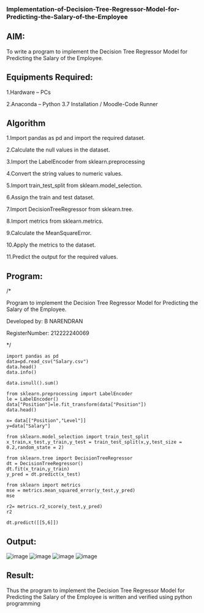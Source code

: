 ### Implementation-of-Decision-Tree-Regressor-Model-for-Predicting-the-Salary-of-the-Employee
## AIM:
To write a program to implement the Decision Tree Regressor Model for Predicting the Salary of the Employee.

## Equipments Required:
1.Hardware – PCs

2.Anaconda – Python 3.7 Installation / Moodle-Code Runner
## Algorithm
1.Import pandas as pd and import the required dataset.

2.Calculate the null values in the dataset.

3.Import the LabelEncoder from sklearn.preprocessing

4.Convert the string values to numeric values.

5.Import train_test_split from sklearn.model_selection.

6.Assign the train and test dataset.

7.Import DecisionTreeRegressor from sklearn.tree.

8.Import metrics from sklearn.metrics.

9.Calculate the MeanSquareError.

10.Apply the metrics to the dataset.

11.Predict the output for the required values.

## Program:
/*

Program to implement the Decision Tree Regressor Model for Predicting the Salary of the Employee.

Developed by: B NARENDRAN

RegisterNumber:  212222240069

*/
```
import pandas as pd
data=pd.read_csv("Salary.csv")
data.head()
data.info()

data.isnull().sum()

from sklearn.preprocessing import LabelEncoder
le = LabelEncoder()
data["Position"]=le.fit_transform(data["Position"])
data.head()

x= data[["Position","Level"]]
y=data["Salary"]

from sklearn.model_selection import train_test_split
x_train,x_test,y_train,y_test = train_test_split(x,y,test_size = 0.2,random_state = 2)

from sklearn.tree import DecisionTreeRegressor
dt = DecisionTreeRegressor()
dt.fit(x_train,y_train)
y_pred = dt.predict(x_test)

from sklearn import metrics
mse = metrics.mean_squared_error(y_test,y_pred)
mse

r2= metrics.r2_score(y_test,y_pred)
r2

dt.predict([[5,6]])
```
## Output:
![image](https://github.com/naren2704/Implementation-of-Decision-Tree-Regressor-Model-for-Predicting-the-Salary-of-the-Employee/assets/118706984/836d420b-30eb-410c-9426-baa7b8a74a28)
![image](https://github.com/naren2704/Implementation-of-Decision-Tree-Regressor-Model-for-Predicting-the-Salary-of-the-Employee/assets/118706984/d1131067-06ad-4ec8-b05f-20dfa4b16575)
![image](https://github.com/naren2704/Implementation-of-Decision-Tree-Regressor-Model-for-Predicting-the-Salary-of-the-Employee/assets/118706984/249d80ae-1c88-464a-9f27-d3e1fe6b0f5b)
![image](https://github.com/naren2704/Implementation-of-Decision-Tree-Regressor-Model-for-Predicting-the-Salary-of-the-Employee/assets/118706984/7203da44-c341-479c-b90e-a4a61d5ffaed)



## Result:
Thus the program to implement the Decision Tree Regressor Model for Predicting the Salary of the Employee is written and verified using python programming
